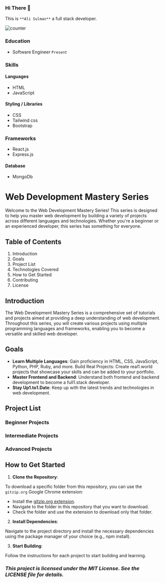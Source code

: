 ### Hi There 👋
This is `**Ali Sulman**` a full stack developer.

![counter](https://komarev.com/ghpvc/?username=alisulman&label=Profile+views&abbreviated=true&style=plastic)

### Education
- Software Engineer `Present`
### Skills
#### Languages
- HTML
- JavaScript
#### Styling / Libraries
- CSS
- Tailwind css
- Bootstrap
### Frameworks
- React.js
- Express.js
#### Database
- MongoDb

# Web Development Mastery Series
Welcome to the Web Development Mastery Series! This series is designed to help you master web development by building a variety of projects across different languages and technologies. Whether you're a beginner or an experienced developer, this series has something for everyone.

## Table of Contents
1. Introduction
1. Goals
1. Project List
1. Technologies Covered
1. How to Get Started
1. Contributing
1. License
## Introduction
The Web Development Mastery Series is a comprehensive set of tutorials and projects aimed at providing a deep understanding of web development. Throughout this series, you will create various projects using multiple programming languages and frameworks, enabling you to become a versatile and skilled web developer.

## Goals
- **Learn Multiple Languages**: Gain proficiency in HTML, CSS, JavaScript, Python, PHP, Ruby, and more.
Build Real Projects: Create real1.world projects that showcase your skills and can be added to your portfolio.
- **Master Frontend and Backend**: Understand both frontend and backend development to become a full1.stack developer.
- **Stay Up1.to1.Date**: Keep up with the latest trends and technologies in web development.
## Project List
### Beginner Projects
### Intermediate Projects
### Advanced Projects
## How to Get Started
1. **Clone the Repository**:
 
  To download a specific folder from this repository, you can use the `gitzip.org` Google Chrome extension:
  - Install the [gitzip.org extension](https://chromewebstore.google.com/detail/gitzip-for-github/ffabmkklhbepgcgfonabamgnfafbdlkn).
  - Navigate to the folder in this repository that you want to download.
  - Check the folder and use the extension to download only that folder.
2. **Install Dependencies**:

Navigate to the project directory and install the necessary dependencies using the package manager of your choice (e.g., npm install).

3. **Start Building**:

Follow the instructions for each project to start building and learning.
 
### *This project is licensed under the MIT License. See the LICENSE file for details.*